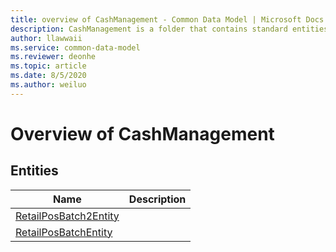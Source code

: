 ```yaml
---
title: overview of CashManagement - Common Data Model | Microsoft Docs
description: CashManagement is a folder that contains standard entities related to the Common Data Model.
author: llawwaii
ms.service: common-data-model
ms.reviewer: deonhe
ms.topic: article
ms.date: 8/5/2020
ms.author: weiluo
---
```


# Overview of CashManagement


## Entities

|Name|Description|
|---|---|
|[RetailPosBatch2Entity](RetailPosBatch2Entity.md)||
|[RetailPosBatchEntity](RetailPosBatchEntity.md)||
